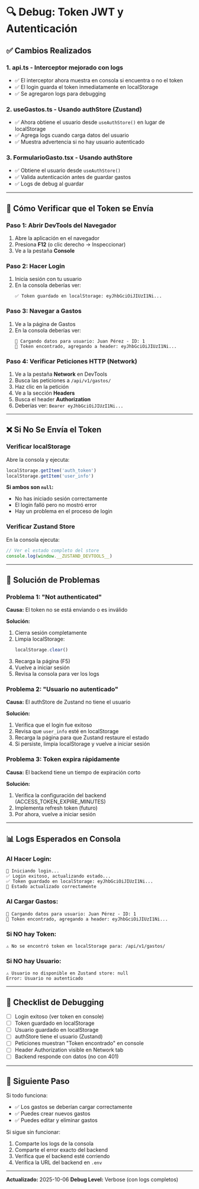 # 🔍 Debug: Token JWT y Autenticación

## ✅ Cambios Realizados

### 1. **api.ts** - Interceptor mejorado con logs
- ✅ El interceptor ahora muestra en consola si encuentra o no el token
- ✅ El login guarda el token inmediatamente en localStorage
- ✅ Se agregaron logs para debugging

### 2. **useGastos.ts** - Usando authStore (Zustand)
- ✅ Ahora obtiene el usuario desde `useAuthStore()` en lugar de localStorage
- ✅ Agrega logs cuando carga datos del usuario
- ✅ Muestra advertencia si no hay usuario autenticado

### 3. **FormularioGasto.tsx** - Usando authStore
- ✅ Obtiene el usuario desde `useAuthStore()` 
- ✅ Valida autenticación antes de guardar gastos
- ✅ Logs de debug al guardar

---

## 🧪 Cómo Verificar que el Token se Envía

### Paso 1: Abrir DevTools del Navegador
1. Abre la aplicación en el navegador
2. Presiona **F12** (o clic derecho → Inspeccionar)
3. Ve a la pestaña **Console**

### Paso 2: Hacer Login
1. Inicia sesión con tu usuario
2. En la consola deberías ver:
   ```
   ✅ Token guardado en localStorage: eyJhbGciOiJIUzI1Ni...
   ```

### Paso 3: Navegar a Gastos
1. Ve a la página de Gastos
2. En la consola deberías ver:
   ```
   👤 Cargando datos para usuario: Juan Pérez - ID: 1
   🔑 Token encontrado, agregando a header: eyJhbGciOiJIUzI1Ni...
   ```

### Paso 4: Verificar Peticiones HTTP (Network)
1. Ve a la pestaña **Network** en DevTools
2. Busca las peticiones a `/api/v1/gastos/`
3. Haz clic en la petición
4. Ve a la sección **Headers**
5. Busca el header **Authorization**
6. Deberías ver: `Bearer eyJhbGciOiJIUzI1Ni...`

---

## ❌ Si No Se Envía el Token

### Verificar localStorage
Abre la consola y ejecuta:
```javascript
localStorage.getItem('auth_token')
localStorage.getItem('user_info')
```

**Si ambos son `null`:**
- No has iniciado sesión correctamente
- El login falló pero no mostró error
- Hay un problema en el proceso de login

### Verificar Zustand Store
En la consola ejecuta:
```javascript
// Ver el estado completo del store
console.log(window.__ZUSTAND_DEVTOOLS__)
```

---

## 🔧 Solución de Problemas

### Problema 1: "Not authenticated"
**Causa:** El token no se está enviando o es inválido

**Solución:**
1. Cierra sesión completamente
2. Limpia localStorage:
   ```javascript
   localStorage.clear()
   ```
3. Recarga la página (F5)
4. Vuelve a iniciar sesión
5. Revisa la consola para ver los logs

### Problema 2: "Usuario no autenticado"
**Causa:** El authStore de Zustand no tiene el usuario

**Solución:**
1. Verifica que el login fue exitoso
2. Revisa que `user_info` esté en localStorage
3. Recarga la página para que Zustand restaure el estado
4. Si persiste, limpia localStorage y vuelve a iniciar sesión

### Problema 3: Token expira rápidamente
**Causa:** El backend tiene un tiempo de expiración corto

**Solución:**
1. Verifica la configuración del backend (ACCESS_TOKEN_EXPIRE_MINUTES)
2. Implementa refresh token (futuro)
3. Por ahora, vuelve a iniciar sesión

---

## 📊 Logs Esperados en Consola

### Al Hacer Login:
```
🔐 Iniciando login...
✅ Login exitoso, actualizando estado...
✅ Token guardado en localStorage: eyJhbGciOiJIUzI1Ni...
🚀 Estado actualizado correctamente
```

### Al Cargar Gastos:
```
👤 Cargando datos para usuario: Juan Pérez - ID: 1
🔑 Token encontrado, agregando a header: eyJhbGciOiJIUzI1Ni...
```

### Si NO hay Token:
```
⚠️ No se encontró token en localStorage para: /api/v1/gastos/
```

### Si NO hay Usuario:
```
⚠️ Usuario no disponible en Zustand store: null
Error: Usuario no autenticado
```

---

## 🎯 Checklist de Debugging

- [ ] Login exitoso (ver token en console)
- [ ] Token guardado en localStorage
- [ ] Usuario guardado en localStorage
- [ ] authStore tiene el usuario (Zustand)
- [ ] Peticiones muestran "Token encontrado" en console
- [ ] Header Authorization visible en Network tab
- [ ] Backend responde con datos (no con 401)

---

## 🚀 Siguiente Paso

Si todo funciona:
- ✅ Los gastos se deberían cargar correctamente
- ✅ Puedes crear nuevos gastos
- ✅ Puedes editar y eliminar gastos

Si sigue sin funcionar:
1. Comparte los logs de la consola
2. Comparte el error exacto del backend
3. Verifica que el backend esté corriendo
4. Verifica la URL del backend en `.env`

---

**Actualizado:** 2025-10-06
**Debug Level:** Verbose (con logs completos)
